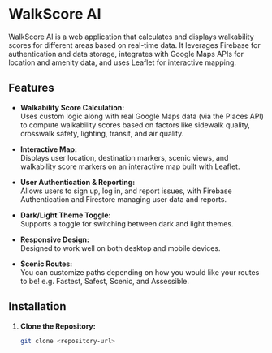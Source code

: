 # WalkScore AI

WalkScore AI is a web application that calculates and displays walkability scores for different areas based on real-time data. It leverages Firebase for authentication and data storage, integrates with Google Maps APIs for location and amenity data, and uses Leaflet for interactive mapping.

## Features

- **Walkability Score Calculation:**  
  Uses custom logic along with real Google Maps data (via the Places API) to compute walkability scores based on factors like sidewalk quality, crosswalk safety, lighting, transit, and air quality.

- **Interactive Map:**  
  Displays user location, destination markers, scenic views, and walkability score markers on an interactive map built with Leaflet.

- **User Authentication & Reporting:**  
  Allows users to sign up, log in, and report issues, with Firebase Authentication and Firestore managing user data and reports.

- **Dark/Light Theme Toggle:**  
  Supports a toggle for switching between dark and light themes.

- **Responsive Design:**  
  Designed to work well on both desktop and mobile devices.

- **Scenic Routes:**            
  You can customize paths depending on how you would like your routes to be! e.g. Fastest, Safest, Scenic, and Assessible.

## Installation

1. **Clone the Repository:**
   ```bash
   git clone <repository-url>
